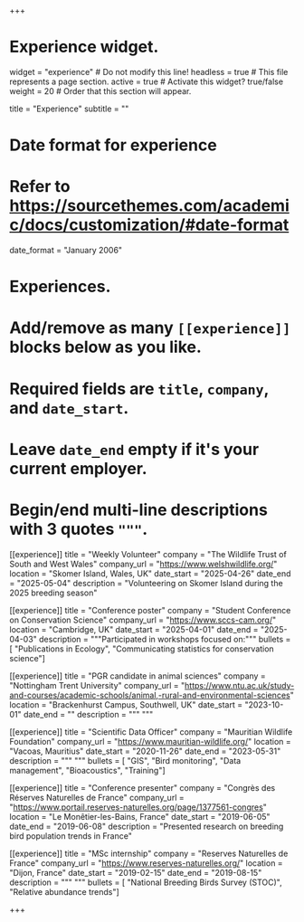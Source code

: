 +++
# Experience widget.
widget = "experience"  # Do not modify this line!
headless = true  # This file represents a page section.
active = true # Activate this widget? true/false
weight = 20  # Order that this section will appear.

title = "Experience"
subtitle = ""

# Date format for experience
#   Refer to https://sourcethemes.com/academic/docs/customization/#date-format
date_format = "January 2006"

# Experiences.
#   Add/remove as many `[[experience]]` blocks below as you like.
#   Required fields are `title`, `company`, and `date_start`.
#   Leave `date_end` empty if it's your current employer.
#   Begin/end multi-line descriptions with 3 quotes `"""`.
[[experience]]
  title = "Weekly Volunteer"
  company = "The Wildlife Trust of South and West Wales"
  company_url = "https://www.welshwildlife.org/"
  location = "Skomer Island, Wales, UK"
  date_start = "2025-04-26"
  date_end = "2025-05-04"
  description = "Volunteering on Skomer Island during the 2025 breeding season"
  
[[experience]]
title = "Conference poster"
company = "Student Conference on Conservation Science"
company_url = "https://www.sccs-cam.org/"
location = "Cambridge, UK"
date_start = "2025-04-01"
date_end = "2025-04-03"
description = """Participated in workshops focused on:"""
bullets = [
"Publications in Ecology",
"Communicating statistics for conservation science"]

[[experience]]
  title = "PGR candidate in animal sciences"
  company = "Nottingham Trent University"
  company_url = "https://www.ntu.ac.uk/study-and-courses/academic-schools/animal,-rural-and-environmental-sciences"
  location = "Brackenhurst Campus, Southwell, UK"
  date_start = "2023-10-01"
  date_end = ""
  description = """
  """

[[experience]]
  title = "Scientific Data Officer"
  company = "Mauritian Wildlife Foundation"
  company_url = "https://www.mauritian-wildlife.org/"
  location = "Vacoas, Mauritius"
  date_start = "2020-11-26"
  date_end = "2023-05-31"
  description = """ """
  bullets = [
"GIS",
"Bird monitoring",
"Data management",
"Bioacoustics",
"Training"]

[[experience]]
title = "Conference presenter"
company = "Congrès des Réserves Naturelles de France" 
company_url = "https://www.portail.reserves-naturelles.org/page/1377561-congres"
location = "Le Monêtier-les-Bains, France"
date_start = "2019-06-05"
date_end = "2019-06-08"
description = "Presented research on breeding bird population trends in France"
  
[[experience]]
  title = "MSc internship"
  company = "Reserves Naturelles de France"
  company_url = "https://www.reserves-naturelles.org/"
  location = "Dijon, France"
  date_start = "2019-02-15"
  date_end = "2019-08-15"
  description = """ """
  bullets = [
"National Breeding Birds Survey (STOC)",
"Relative abundance trends"]

+++
